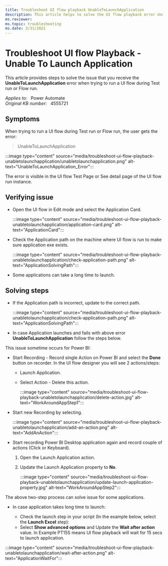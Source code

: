 ```yaml
---
title: Troubleshoot UI flow playback UnableToLaunchApplication
description: This article helps to solve the UI flow playback error UnableToLaunchApplication when trying to run a UI flow during Test run or Flow run.
ms.reviewer: 
ms.topic: troubleshooting
ms.date: 3/31/2021
---
```

# Troubleshoot UI flow Playback - Unable To Launch Application

This article provides steps to solve the issue that you receive the **UnableToLaunchApplication** error when trying to run a UI flow during Test run or Flow run.

_Applies to:_ &nbsp; Power Automate  
_Original KB number:_ &nbsp; 4555721

## Symptoms

When trying to run a UI flow during Test run or Flow run, the user gets the error:

> UnableToLaunchApplication

:::image type="content" source="media/troubleshoot-ui-flow-playback-unabletolaunchapplication/unabletolaunchapplication.png" alt-text="UnableToLaunchApplication_Error":::

The error is visible in the UI flow Test Page or See detail page of the UI flow run instance.

## Verifying issue

- Open the UI flow in Edit mode and select the Application Card.

  :::image type="content" source="media/troubleshoot-ui-flow-playback-unabletolaunchapplication/application-card.png" alt-text="ApplicationCard":::

- Check the Application path on the machine where UI flow is run to make sure application exe exists.

  :::image type="content" source="media/troubleshoot-ui-flow-playback-unabletolaunchapplication/check-application-path.png" alt-text="ApplicationSolvingPath":::

- Some applications can take a long time to launch.

## Solving steps

- If the Application path is incorrect, update to the correct path.

  :::image type="content" source="media/troubleshoot-ui-flow-playback-unabletolaunchapplication/check-application-path.png" alt-text="ApplicationSolvingPath":::

- In case Application launches and fails with above error **UnableToLaunchApplication** follow the steps below.

This issue sometime occurs for Power BI:

- Start Recording - Record single Action on Power BI and select the **Done** button on recorder. In the UI flow designer you will see 2 actions/steps:
  - Launch Application.
  - Select Action - Delete this action.

    :::image type="content" source="media/troubleshoot-ui-flow-playback-unabletolaunchapplication/delete-action.jpg" alt-text="WorkAroundAppStep1":::

- Start new Recording by selecting.

   :::image type="content" source="media/troubleshoot-ui-flow-playback-unabletolaunchapplication/add-an-action.png" alt-text="AddAnAction":::

- Start recording Power BI Desktop application again and record couple of actions (Click or Keyboard).

  1. Open the Launch Application action.
  2. Update the Launch Application property to **No**.

     :::image type="content" source="media/troubleshoot-ui-flow-playback-unabletolaunchapplication/update-launch-application-property.jpg" alt-text="WorkAroundAppStep2":::

The above two-step process can solve issue for some applications.

- In case application takes long time to launch:

  - Check the launch step in your script (In the example below, select the **Launch Excel** step):
  - Select **Show advanced options** and Update the **Wait after action** value. In Example PT15S means UI flow playback will wait for 15 secs to launch application.

:::image type="content" source="media/troubleshoot-ui-flow-playback-unabletolaunchapplication/wait-after-action.png" alt-text="ApplicationWaitFor":::
